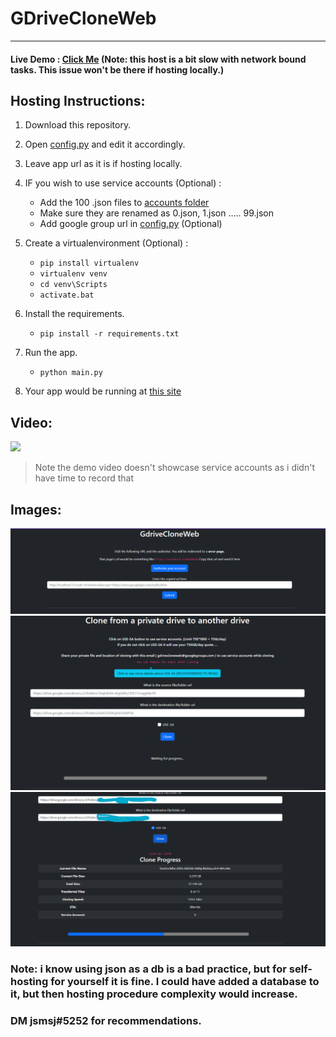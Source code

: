 # GDriveCloneWeb
---
#### Live Demo : [Click Me](https://gdrivecloneweb-1-i4395649.deta.app/) (Note: this host is a bit slow with network bound tasks. This issue won't be there if hosting locally.) 

## Hosting Instructions:

1. Download this repository.
2. Open [config.py](./config.py) and edit it accordingly.
3. Leave app url as it is if hosting locally.
4. IF you wish to use service accounts (Optional) : 
   - Add the 100 .json files to [accounts folder](./accounts/)
   - Make sure they are renamed as 0.json, 1.json ..... 99.json
   - Add google group url in [config.py](./config.py) (Optional)
5. Create a virtualenvironment (Optional) :
   - `pip install virtualenv`
   - `virtualenv venv`
   - `cd venv\Scripts`
   - `activate.bat`
6. Install the requirements.
   - `pip install -r requirements.txt`
7. Run the app.
   - `python main.py`

8. Your app would be running at [this site](https://localhost:5200)

## Video:
![](images/web_demo.gif)

> Note the demo video doesn't showcase service accounts as i didn't have time to record that

## Images:
![](images/1.png)
![](images/2.png)
![](images/3.png)


### Note: i know using json as a db is a bad practice, but for self-hosting for yourself it is fine. I could have added a database to it, but then hosting procedure complexity would increase.

### DM jsmsj#5252 for recommendations.
